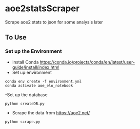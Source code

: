 # aoe2statsScraper
Scrape aoe2 stats to json for some analysis later

## To Use
### Set up the Environment
- Install Conda https://conda.io/projects/conda/en/latest/user-guide/install/index.html
- Set up environment
```
conda env create -f environment.yml
conda activate aoe_elo_notebook
```
-Set up the database
```
python createDB.py
```
- Scrape the data from https://aoe2.net/
```
python scrape.py
```
